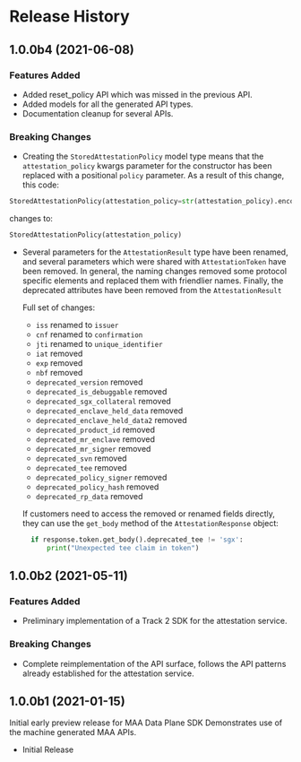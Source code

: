 # Release History

## 1.0.0b4 (2021-06-08)

### Features Added

- Added reset_policy API which was missed in the previous API.
- Added models for all the generated API types.
- Documentation cleanup for several APIs.

### Breaking Changes

- Creating the `StoredAttestationPolicy` model type means that the `attestation_policy`
    kwargs parameter for the constructor has been replaced with a positional `policy` parameter. As a result of this change, this code:

```python
StoredAttestationPolicy(attestation_policy=str(attestation_policy).encode('utf-8')))
```

changes to:

```python
StoredAttestationPolicy(attestation_policy)
```

- Several parameters for the `AttestationResult` type have been renamed, and
    several parameters which were shared with `AttestationToken` have been
    removed. In general, the naming changes removed some protocol specific
    elements and replaced them with friendlier names. Finally, the deprecated
    attributes have been removed from the `AttestationResult`

    Full set of changes:
  - `iss` renamed to `issuer`
  - `cnf` renamed to `confirmation`
  - `jti` renamed to `unique_identifier`
  - `iat` removed
  - `exp` removed
  - `nbf` removed
  - `deprecated_version` removed
  - `deprecated_is_debuggable` removed
  - `deprecated_sgx_collateral` removed
  - `deprecated_enclave_held_data` removed
  - `deprecated_enclave_held_data2` removed
  - `deprecated_product_id` removed
  - `deprecated_mr_enclave` removed
  - `deprecated_mr_signer` removed
  - `deprecated_svn` removed
  - `deprecated_tee` removed
  - `deprecated_policy_signer` removed
  - `deprecated_policy_hash` removed
  - `deprecated_rp_data` removed

  If customers need to access the removed or renamed fields directly, they can
  use the `get_body` method of the `AttestationResponse` object:

  ```python
    if response.token.get_body().deprecated_tee != 'sgx':
        print("Unexpected tee claim in token")
  ```

## 1.0.0b2 (2021-05-11)

### Features Added

- Preliminary implementation of a Track 2 SDK for the attestation service.

### Breaking Changes

- Complete reimplementation of the API surface, follows the API patterns already
established for the attestation service.

## 1.0.0b1 (2021-01-15)

Initial early preview release for MAA Data Plane SDK
Demonstrates use of the machine generated MAA APIs.

- Initial Release
